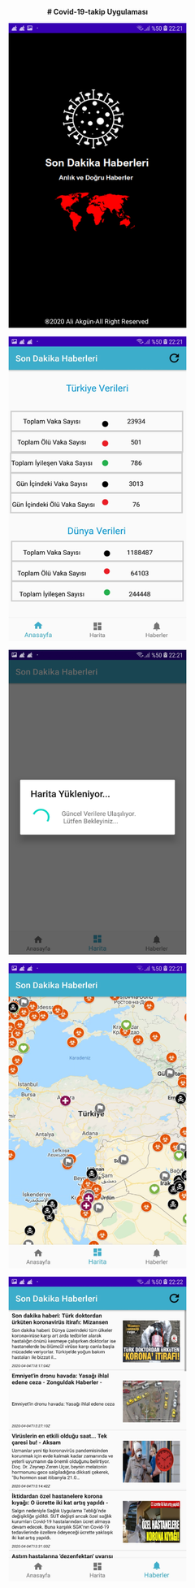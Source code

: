 <p align="center">
 <b> # Covid-19-takip Uygulaması
 </b>

</p>

<p align="center">
  <img width="350" height="600" src="1.jpg">
</p>
<p align="center">
  <img width="350" height="600" src="2.jpg">
</p><p align="center">
  <img width="350" height="600" src="3.jpg">
</p><p align="center">
  <img width="350" height="600" src="4.jpg">
</p><p align="center">
  <img width="350" height="600" src="5.jpg">
</p>
